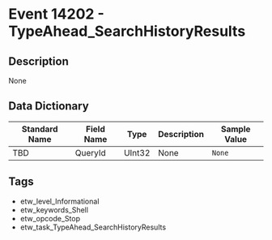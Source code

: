 # Event 14202 - TypeAhead_SearchHistoryResults

## Description
None

## Data Dictionary
|Standard Name|Field Name|Type|Description|Sample Value|
|---|---|---|---|---|
|TBD|QueryId|UInt32|None|`None`|

## Tags
* etw_level_Informational
* etw_keywords_Shell
* etw_opcode_Stop
* etw_task_TypeAhead_SearchHistoryResults